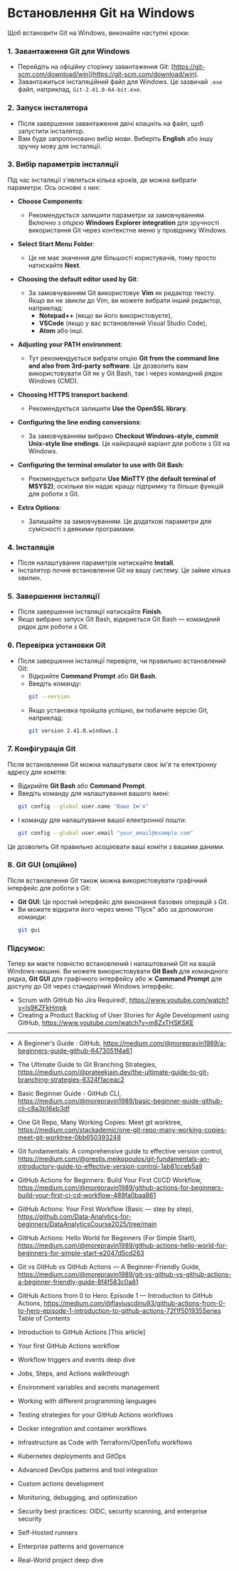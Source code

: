 

# Встановлення Git на Windows

Щоб встановити Git на Windows, виконайте наступні кроки:

### 1. **Завантаження Git для Windows**
   - Перейдіть на офіційну сторінку завантаження Git: [https://git-scm.com/download/win](https://git-scm.com/download/win).
   - Завантажиться інсталяційний файл для Windows. Це зазвичай `.exe` файл, наприклад, `Git-2.41.0-64-bit.exe`.

### 2. **Запуск інсталятора**
   - Після завершення завантаження двічі клацніть на файл, щоб запустити інсталятор.
   - Вам буде запропоновано вибір мови. Виберіть **English** або іншу зручну мову для інсталяції.

### 3. **Вибір параметрів інсталяції**
   Під час інсталяції з'являться кілька кроків, де можна вибрати параметри. Ось основні з них:

   - **Choose Components**:
     - Рекомендується залишити параметри за замовчуванням. Включно з опцією **Windows Explorer integration** для зручності використання Git через контекстне меню у провіднику Windows.

   - **Select Start Menu Folder**:
     - Це не має значення для більшості користувачів, тому просто натискайте **Next**.

   - **Choosing the default editor used by Git**:
     - За замовчуванням Git використовує **Vim** як редактор тексту. Якщо ви не звикли до Vim, ви можете вибрати інший редактор, наприклад:
       - **Notepad++** (якщо ви його використовуєте),
       - **VSCode** (якщо у вас встановлений Visual Studio Code),
       - **Atom** або інші.

   - **Adjusting your PATH environment**:
     - Тут рекомендується вибрати опцію **Git from the command line and also from 3rd-party software**. Це дозволить вам використовувати Git як у Git Bash, так і через командний рядок Windows (CMD).

   - **Choosing HTTPS transport backend**:
     - Рекомендується залишити **Use the OpenSSL library**.

   - **Configuring the line ending conversions**:
     - За замовчуванням вибрано **Checkout Windows-style, commit Unix-style line endings**. Це найкращий варіант для роботи з Git на Windows.

   - **Configuring the terminal emulator to use with Git Bash**:
     - Рекомендується вибрати **Use MinTTY (the default terminal of MSYS2)**, оскільки він надає кращу підтримку та більше функцій для роботи з Git.

   - **Extra Options**:
     - Залишайте за замовчуванням. Це додаткові параметри для сумісності з деякими програмами.

### 4. **Інсталяція**
   - Після налаштування параметрів натискайте **Install**.
   - Інсталятор почне встановлення Git на вашу систему. Це займе кілька хвилин.

### 5. **Завершення інсталяції**
   - Після завершення інсталяції натискайте **Finish**.
   - Якщо вибрано запуск Git Bash, відкриється Git Bash — командний рядок для роботи з Git.

### 6. **Перевірка установки Git**
   - Після завершення інсталяції перевірте, чи правильно встановлений Git:
     - Відкрийте **Command Prompt** або **Git Bash**.
     - Введіть команду:
       ```bash
       git --version
       ```
     - Якщо установка пройшла успішно, ви побачите версію Git, наприклад:
       ```bash
       git version 2.41.0.windows.1
       ```

### 7. **Конфігурація Git**
   Після встановлення Git можна налаштувати своє ім'я та електронну адресу для комітів:

   - Відкрийте **Git Bash** або **Command Prompt**.
   - Введіть команду для налаштування вашого імені:
     ```bash
     git config --global user.name "Ваше Ім'я"
     ```
   - І команду для налаштування вашої електронної пошти:
     ```bash
     git config --global user.email "your_email@example.com"
     ```

   Це дозволить Git правильно асоціювати ваші коміти з вашими даними.

### 8. **Git GUI (опційно)**
   Після встановлення Git також можна використовувати графічний інтерфейс для роботи з Git:
   - **Git GUI**: Це простий інтерфейс для виконання базових операцій з Git.
   - Ви можете відкрити його через меню "Пуск" або за допомогою команди:
     ```bash
     git gui
     ```

### Підсумок:
Тепер ви маєте повністю встановлений і налаштований Git на вашій Windows-машині. Ви можете використовувати **Git Bash** для командного рядка, **Git GUI** для графічного інтерфейсу або ж **Command Prompt** для доступу до Git через стандартний Windows інтерфейс.


- Scrum with GitHub No Jira Required!, https://www.youtube.com/watch?v=Is9KZFkHmpk
- Creating a Product Backlog of User Stories for Agile Development using GitHub, https://www.youtube.com/watch?v=m8ZxTHSKSKE


---------------------------------------------------------------------------------------------------------------------------------------------------

- A Beginner’s Guide : GitHub, https://medium.com/@morepravin1989/a-beginners-guide-github-6473051f4a61
- The Ultimate Guide to Git Branching Strategies, https://medium.com/@prateekjain.dev/the-ultimate-guide-to-git-branching-strategies-6324f1aceac2
- Basic Beginner Guide - GitHub CLI, https://medium.com/@morepravin1989/basic-beginner-guide-github-cli-c8a3b16eb3df
- One Git Repo, Many Working Copies: Meet git worktree, https://medium.com/stackademic/one-git-repo-many-working-copies-meet-git-worktree-0bb650393248

  

- Git fundamentals: A comprehensive guide to effective version control, https://medium.com/@orestis.meikopoulos/git-fundamentals-an-introductory-guide-to-effective-version-control-1ab81cceb5a9
- GitHub Actions for Beginners: Build Your First CI/CD Workflow, https://medium.com/@morepravin1989/github-actions-for-beginners-build-your-first-ci-cd-workflow-489fa0baa861
- GitHub Actions: Your First Workflow (Basic — step by step), https://github.com/Data-Analytics-for-beginners/DataAnalyticsCourse2025/tree/main
- GitHub Actions: Hello World for Beginners (For Simple Start), https://medium.com/@morepravin1989/github-actions-hello-world-for-beginners-for-simple-start-e2047d5cd263
- Git vs GitHub vs GitHub Actions — A Beginner-Friendly Guide, https://medium.com/@morepravin1989/git-vs-github-vs-github-actions-a-beginner-friendly-guide-8f4f583c0a81
- GitHub Actions from 0 to Hero: Episode 1 — Introduction to GitHub Actions, https://medium.com/@flaviuscdinu93/github-actions-from-0-to-hero-episode-1-introduction-to-github-actions-72f1f501935Series Table of Contents




- Introduction to GitHub Actions [This article]
- Your first GitHub Actions workflow
- Workflow triggers and events deep dive
- Jobs, Steps, and Actions walkthrough
- Environment variables and secrets management
- Working with different programming languages
- Testing strategies for your GitHub Actions workflows
- Docker integration and container workflows
- Infrastructure as Code with Terraform/OpenTofu workflows
- Kubernetes deployments and GitOps
- Advanced DevOps patterns and tool integration
- Custom actions development
- Monitoring, debugging, and optimization
- Security best practices: OIDC, security scanning, and enterprise security
- Self-Hosted runners
- Enterprise patterns and governance
- Real-World project deep dive




